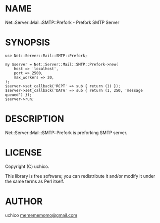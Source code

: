 # NAME

Net::Server::Mail::SMTP::Prefork - Prefork SMTP Server

# SYNOPSIS

    use Net::Server::Mail::SMTP::Prefork;

    my $server = Net::Server::Mail::SMTP::Prefork->new(
        host => 'localhost',
        port => 2500,
        max_workers => 20,
    );
    $server->set_callback('RCPT' => sub { return (1) });
    $server->set_callback('DATA' => sub { return (1, 250, 'message queued') });
    $server->run;

# DESCRIPTION

Net::Server::Mail::SMTP::Prefork is preforking SMTP server.

# LICENSE

Copyright (C) uchico.

This library is free software; you can redistribute it and/or modify
it under the same terms as Perl itself.

# AUTHOR

uchico <memememomo@gmail.com>
